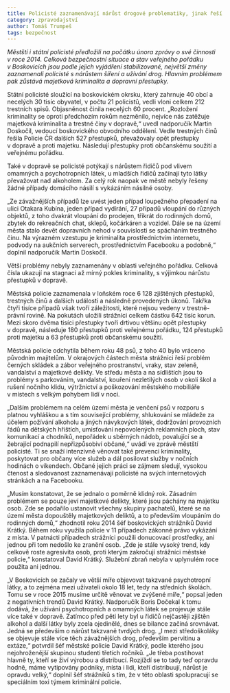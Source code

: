 ```yaml
---
title: Policisté zaznamenávají nárůst drogové problematiky, jinak řeší hlavně majetkové a dopravní přestupky
category: zpravodajství
author: Tomáš Trumpeš
tags: bezpečnost
---
```


*Městští i státní policisté předložili na počátku února zprávy o své činnosti v roce 2014. Celková bezpečnostní situace a stav veřejného pořádku v Boskovicích jsou podle jejich vyjádření stabilizované, největší změny zaznamenali policisté s nárůstem šíření a užívání drog. Hlavním problémem pak zůstává majetková kriminalita a dopravní přestupky.*

Státní policisté sloužící na boskovickém okrsku, který zahrnuje 40 obcí a necelých 30 tisíc obyvatel, v počtu 21 policistů, vedli vloni celkem 212 trestních spisů. Objasněnost činila necelých 60 procent. „Rozložení kriminality se oproti předchozím rokům nezměnilo, nejvíce nás zatěžuje majetková kriminalita a trestné činy v dopravě,“ uvedl nadporučík Martin Doskočil, vedoucí boskovického obvodního oddělení. Vedle trestných činů řešila Policie ČR dalších 527 přestupků, převažovaly opět přestupky v dopravě a proti majetku. Následují přestupky proti občanskému soužití a veřejnému pořádku.

Také v dopravě se policisté potýkají s nárůstem řidičů pod vlivem omamných a psychotropních látek, u mladších řidičů začínají tyto látky převažovat nad alkoholem. Za celý rok naopak ve městě nebyly řešeny žádné případy domácího násilí s vykázáním násilné osoby.

„Ze závažnějších případů lze uvést jeden případ loupežného přepadení na ulici Otakara Kubína, jeden případ vydírání, 27 případů vloupání do různých objektů, z toho dvakrát vloupání do prodejen, třikrát do rodinných domů, zbytek do rekreačních chat, sklepů, kočárkáren a vozidel. Dále se na území města stalo devět dopravních nehod v souvislosti se spácháním trestného činu. Na výrazném vzestupu je kriminalita prostřednictvím internetu, podvody na aukčních serverech, prostřednictvím Facebooku a podobně,“ doplnil nadporučík Martin Doskočil. 

Větší problémy nebyly zaznamenány v oblasti veřejného pořádku. Celková čísla ukazují na stagnaci až mírný pokles kriminality, s výjimkou nárůstu přestupků v dopravě.

Městská policie zaznamenala v loňském roce 6 128 zjištěných přestupků, trestných činů a dalších událostí a následně provedených úkonů. Takřka čtyři tisíce případů však tvoří záležitosti, které nejsou vedeny v trestně-právní rovině. Na pokutách uložili strážníci celkem částku 642 tisíc korun. Mezi skoro dvěma tisíci přestupky tvoří drtivou většinu opět přestupky v dopravě, následuje 180 přestupků proti veřejnému pořádku, 124 přestupků proti majetku a 63 přestupků proti občanskému soužití.

Městská policie odchytila během roku 48 psů, z toho 40 bylo vráceno původním majitelům. V okrajových částech města strážníci řeší problém černých skládek a zábor veřejného prostranství, vraky, stav zeleně, vandalství a majetkové delikty. Ve středu města a na sídlištích jsou to problémy s parkováním, vandalství, kouření nezletilých osob v okolí škol a rušení nočního klidu, výtržnictví a poškozování městského mobiliáře v místech s velkým pohybem lidí v noci. 

„Dalším problémem na celém území města je venčení psů v rozporu s platnou vyhláškou a s tím související problémy, shlukování se mládeže za účelem požívání alkoholu a jiných návykových látek, dodržování provozních řádů na dětských hřištích, umisťování nepovolených reklamních ploch, stav komunikací a chodníků, nepořádek u sběrných nádob, povalující se a žebrající podnapilí nepřizpůsobiví občané,“ uvádí ve zprávě městští policisté. Ti se snaží intenzivně věnovat také prevenci kriminality, poskytovat pro občany více služeb a dál posilovat služby v nočních hodinách o víkendech. Občané jejich práci se zájmem sledují, vysokou čtenost a sledovanost zaznamenávají policisté na svých internetových stránkách a na Facebooku.

„Musím konstatovat, že se jednalo o poměrně klidný rok. Zásadním problémem se pouze jeví majetkové delikty, které jsou páchány na majetku osob. Zde se podařilo ustanovit všechny skupiny pachatelů, které se na území města dopouštěly majetkových deliktů, a to především vloupáním do rodinných domů,“ zhodnotil roku 2014 šéf boskovických strážníků David Krátký. Během roku využila policie v 11 případech zákonné právo vykázání z místa. V patnácti případech strážníci použili donucovací prostředky, ani jednou při tom nedošlo ke zranění osob. „Zde je stále vysoký trend, kdy celkově roste agresivita osob, proti kterým zakročují strážníci městské policie,“ konstatoval David Krátký. Služební zbraň nebyla v uplynulém roce použita ani jednou.

„V Boskovicích se začaly ve větší míře objevovat takzvané psychotropní látky, a to zejména mezi uživateli okolo 18 let, tedy na středních školách. Tomu se v roce 2015 musíme určitě věnovat ve zvýšené míře,“ popsal jeden z negativních trendů David Krátký. Nadporučík Boris Dočekal k tomu dodává, že užívání psychotropních a omamných látek se projevuje stále více také v dopravě. Zatímco před pěti lety byl u řidičů nejčastěji zjištěn alkohol a další látky byly zcela ojedinělé, dnes se bilance začíná srovnávat. Jedná se především o nárůst takzvaně tvrdých drog. „I mezi středoškoláky se objevuje stále více těch závažnějších drog, především pervitinu a extáze,“ potvrdil šéf městské policie David Krátký, podle kterého jsou nejohroženější skupinou studenti třetích ročníků. „Je třeba postihovat hlavně ty, kteří se živí výrobou a distribucí. Rozjíždí se to tady teď opravdu hodně, máme vytipovány podniky, místa i lidi, kteří distribuují, nárůst je opravdu velký,“ doplnil šéf strážníků s tím, že v této oblasti spolupracují se speciálním toxi týmem kriminální policie.
